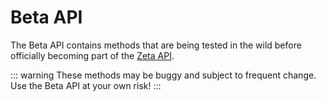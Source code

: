 # Beta API

The Beta API contains methods that are being tested in the wild before officially becoming part of the [Zeta API](/guide/zeta-api/overview).

::: warning
These methods may be buggy and subject to frequent change. Use the Beta API at your own risk!
:::
